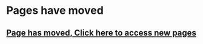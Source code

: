 # Pages have moved

## [Page has moved, Click here to access new pages](https://blainjonesacc.github.io/Pages-2/)

<!-- # Web

## Tutorial 1

<!-- - [ ] [Coding Challenge 1](./T1-1_hints.md)
- [ ] [Coding Challenge 2](./T1-2_hints.md)
- [ ] [Coding Challenge 3](./T1-3_hints.md)
- [ ] [Coding Challenge 4](./T1-4_hints.md)
- [ ] [Review Assignment](./T1-Review_hints.md)

## Tutorial 2

- [ ] [Coding Challenge 1](./T2-1_hints.md)
- [ ] [Coding Challenge 2](./T2-2_hints.md)
- [ ] [Coding Challenge 3](./T2-3_hints.md)
- [ ] [Coding Challenge 4](./T2-4_hints.md)
- [X] [Review Assignment](./T2-Review_hints.md)

## Tutorial 3
 - [ ] [Coding Challenge 1](./T3-1_hints.md)
- [ ] [Coding Challenge 2](./T3-2_hints.md)
- [ ] [Coding Challenge 3](./T3-3_hints.md)
- [X] [Coding Challenge 4](./T3-4_hints.md) 
- - [ ] [Review Assignment](./T3-Review_hints.md) 

## Tutorial 4

- [ ] [Coding Challenge 1](./T4-1_hints.md)
- [ ] [Coding Challenge 2](./T4-2_hints.md)
- [ ] [Coding Challenge 3](./T4-3_hints.md)
- [ ] [Coding Challenge 4](./T4-4_hints.md)
- [ ] [Review Assignment](./T4-Review_hints.md)
-->
